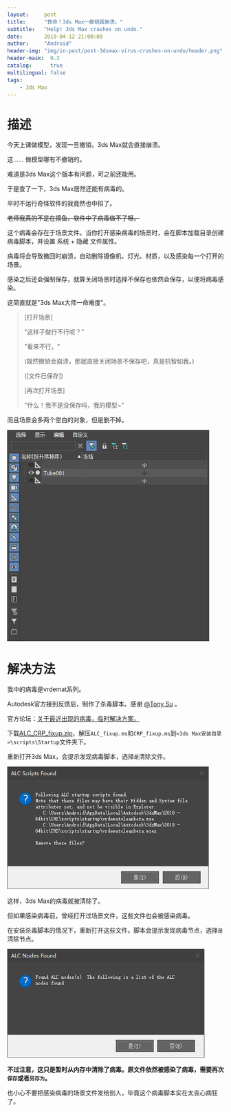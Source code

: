 ```yaml
---
layout:     post
title:      "救命！3ds Max一撤销就崩溃。"
subtitle:   "Help! 3ds Max crashes on undo."
date:       2019-04-12 21:00:00
author:     "Android"
header-img: "img/in-post/post-3dsmax-virus-crashes-on-undo/header.png"
header-mask:  0.3
catalog:      true
multilingual: false
tags:
    - 3ds Max
---
```

# 描述

今天上课做模型，发现一旦撤销，3ds Max就会直接崩溃。

这…… 做模型哪有不撤销的。

难道是3ds Max这个版本有问题，可之前还能用。

于是查了一下，3ds Max居然还能有病毒的。

平时不运行奇怪软件的我竟然也中招了。

~~老师我真的不是在摸鱼，软件中了病毒做不了呀。~~

这个病毒会存在于场景文件。当你打开感染病毒的场景时，会在脚本加载目录创建病毒脚本，并设置 系统 + 隐藏 文件属性。

病毒将会导致撤回时崩溃，自动删除摄像机、灯光、材质，以及感染每一个打开的场景。

感染之后还会强制保存，就算关闭场景时选择不保存也依然会保存，以便将病毒感染。

这简直就是"3ds Max大师一命难度"。

> [打开场景]
>
> "这样子做行不行呢？"
>
> "看来不行。"
>
> (既然撤销会崩溃，那就直接关闭场景不保存吧，真是机智如我。)
>
> ([文件已保存])
>
> [再次打开场景]
>
> "什么！我不是没保存吗，我的模型~"

而且场景会多两个空白的对象，但是删不掉。

![场景资源管理器](/img/in-post/post-3dsmax-virus-crashes-on-undo/场景资源管理器.png)

# 解决方法

我中的病毒是vrdemat系列。

Autodesk官方接到反馈后，制作了杀毒脚本。感谢 [@Tony Su][Tony Su] 。

官方论坛：[关于最近出现的病毒，临时解决方案。][官方论坛]

下载[ALC_CRP_fixup.zip](/assets/in-post/post-3dsmax-virus-crashes-on-undo/ALC_CRP_fixup.zip)，解压`ALC_fixup.ms`和`CRP_fixup.ms`到`<3ds Max安装目录>\scripts\Startup`文件夹下。

重新打开3ds Max，会提示发现病毒脚本，选择`是`清除文件。

![发现病毒脚本](/img/in-post/post-3dsmax-virus-crashes-on-undo/发现病毒脚本.png)

这样，3ds Max的病毒就被清除了。

但如果感染病毒前，曾经打开过场景文件，这些文件也会被感染病毒。

在安装杀毒脚本的情况下，重新打开这些文件。脚本会提示发现病毒节点，选择`是`清除节点。

![发现病毒节点](/img/in-post/post-3dsmax-virus-crashes-on-undo/发现病毒节点.png)

**不过注意，这只是暂时从内存中清除了病毒。原文件依然被感染了病毒，需要再次`保存`或者`另存为`。**

也小心不要把感染病毒的场景文件发给别人，毕竟这个病毒脚本实在太丧心病狂了。

[官方论坛]: https://forums.autodesk.com/t5/maya-3ds-max-zong-he-tao-lun-qu/guan-yu-zui-jin-chu-xian-de-bing-du-lin-shi-jie-jue-fang-an/td-p/7297624 "关于最近出现的病毒，临时解决方案。"
[Tony Su]: https://forums.autodesk.com/t5/user/viewprofilepage/user-id/956557 "About Tony Su"
